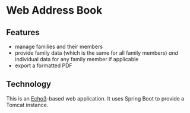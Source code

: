 # Web Address Book

## Features
- manage families and their members
- provide family data (which is the same for all family members) _and_ individual data for any family member if applicable
- export a formatted PDF

## Technology
This is an [Echo3](http://echo.nextapp.com/site/echo3/)-based web application. It uses Spring Boot to provide a Tomcat instance.
